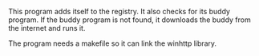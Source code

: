 This program adds itself to the registry. It also checks for its buddy program. If the buddy program is not found, it downloads the buddy from the internet and runs it.

The program needs a makefile so it can link the winhttp library.